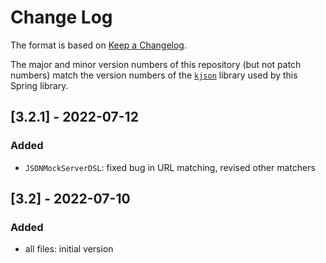 # Change Log

The format is based on [Keep a Changelog](http://keepachangelog.com/).

The major and minor version numbers of this repository (but not patch numbers) match the version numbers of the
[`kjson`](https://github.com/pwall567/kjson) library used by this Spring library.

## [3.2.1] - 2022-07-12
### Added
- `JSONMockServerDSL`: fixed bug in URL matching, revised other matchers

## [3.2] - 2022-07-10
### Added
- all files: initial version
